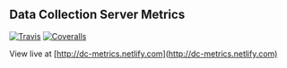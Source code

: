## Data Collection Server Metrics

[![Travis](https://img.shields.io/travis/bradenhs/dc-metrics.svg)]()
[![Coveralls](https://img.shields.io/coveralls/bradenhs/dc-metrics.svg)]()

View live at [http://dc-metrics.netlify.com](http://dc-metrics.netlify.com)
